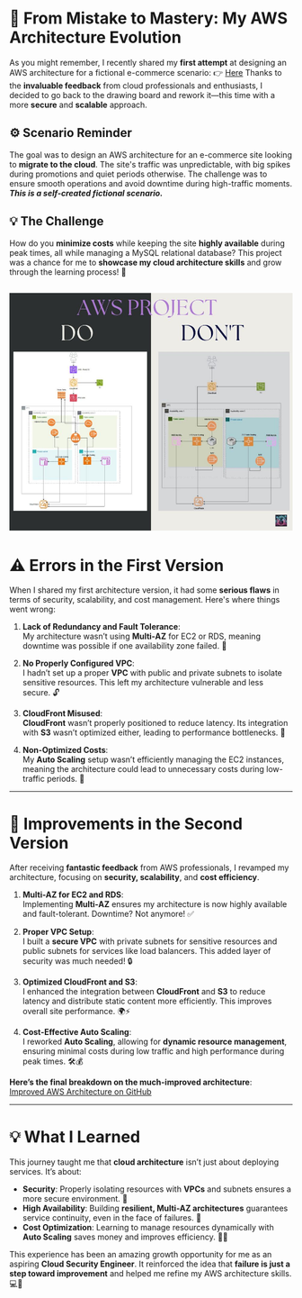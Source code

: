 # 🌟 **From Mistake to Mastery: My AWS Architecture Evolution** 
As you might remember, I recently shared my **first attempt** at designing an AWS architecture for a fictional e-commerce scenario: 
👉 [Here](https://www.linkedin.com/posts/kenza-s-cyber-cloud_aws-cloud-scalability-activity-7249739409011412992-oJyu?utm_source=share&utm_medium=member_desktop) 
Thanks to the **invaluable feedback** from cloud professionals and enthusiasts, I decided to go back to the drawing board and rework it—this time with a more **secure** and **scalable** approach. 
## ⚙️ **Scenario Reminder** 
The goal was to design an AWS architecture for an e-commerce site looking to **migrate to the cloud**. The site's traffic was unpredictable, with big spikes during promotions and quiet periods otherwise. The challenge was to ensure smooth operations and avoid downtime during high-traffic moments. 
_**This is a self-created fictional scenario.**_
## 💡 **The Challenge** 
How do you **minimize costs** while keeping the site **highly available** during peak times, all while managing a MySQL relational database? This project was a chance for me to **showcase my cloud architecture skills** and grow through the learning process! 🚀 

![AWS Project LinkedIn](Diagram%20AWS/aws%20project%20linkedin.jpg)
---

# ⚠️ **Errors in the First Version**  
When I shared my first architecture version, it had some **serious flaws** in terms of security, scalability, and cost management. Here's where things went wrong:

1. **Lack of Redundancy and Fault Tolerance**:  
   My architecture wasn’t using **Multi-AZ** for EC2 or RDS, meaning downtime was possible if one availability zone failed. 🚫

2. **No Properly Configured VPC**:  
   I hadn’t set up a proper **VPC** with public and private subnets to isolate sensitive resources. This left my architecture vulnerable and less secure. 🔓

3. **CloudFront Misused**:  
   **CloudFront** wasn’t properly positioned to reduce latency. Its integration with **S3** wasn’t optimized either, leading to performance bottlenecks. 🚦

4. **Non-Optimized Costs**:  
   My **Auto Scaling** setup wasn’t efficiently managing the EC2 instances, meaning the architecture could lead to unnecessary costs during low-traffic periods. 💸

---

# 🔄 **Improvements in the Second Version**  
After receiving **fantastic feedback** from AWS professionals, I revamped my architecture, focusing on **security, scalability**, and **cost efficiency**.

1. **Multi-AZ for EC2 and RDS**:  
   Implementing **Multi-AZ** ensures my architecture is now highly available and fault-tolerant. Downtime? Not anymore! ✅

2. **Proper VPC Setup**:  
   I built a **secure VPC** with private subnets for sensitive resources and public subnets for services like load balancers. This added layer of security was much needed! 🔒

3. **Optimized CloudFront and S3**:  
   I enhanced the integration between **CloudFront** and **S3** to reduce latency and distribute static content more efficiently. This improves overall site performance. 🌍⚡

4. **Cost-Effective Auto Scaling**:  
   I reworked **Auto Scaling**, allowing for **dynamic resource management**, ensuring minimal costs during low traffic and high performance during peak times. 🛠️💰

**Here’s the final breakdown on the much-improved architecture**:  
[Improved AWS Architecture on GitHub](https://github.com/Kzax01/AWS-Architecture-Projects/blob/main/Project%201%20%3A%20Migrating%20an%20E-commerce%20Website%20with%20Variable%20Traffic%20-%20AWS.md)

---

# 💡 **What I Learned**  
This journey taught me that **cloud architecture** isn’t just about deploying services. It’s about:

- **Security**: Properly isolating resources with **VPCs** and subnets ensures a more secure environment. 🔐
- **High Availability**: Building **resilient, Multi-AZ architectures** guarantees service continuity, even in the face of failures. 💪
- **Cost Optimization**: Learning to manage resources dynamically with **Auto Scaling** saves money and improves efficiency. 🧠💡

This experience has been an amazing growth opportunity for me as an aspiring **Cloud Security Engineer**. It reinforced the idea that **failure is just a step toward improvement** and helped me refine my AWS architecture skills. 💻🚀
